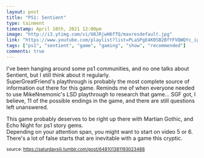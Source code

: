 ```yaml
---
layout: post
title: "PS1: Sentient"
type: tainment
timestamp: April 10th, 2021 12:00pm
image: "http://i3.ytimg.com/vi/U8JRjwH6fTQ/maxresdefault.jpg"
link: "https://www.youtube.com/playlist?list=PLaSPgE4K0SB2BfYFVQWQYc_igiW4H2h-N"
tags: ["ps1", "sentient", "game", "gaming", "show", "recommended"]
comments: true
---
```

I've been hanging around some ps1 communities, and no one talks about Sentient, but I still think about it regularly.  
SuperGreatFriend's playthrough is probably the most complete source of information out there for this game.  Reminds me of when everyone needed to use MikeNnemonic's LSD playthrough to research that game...  SGF got, I believe, 11 of the possible endings in the game, and there are still questions left unanswered.  

This game probably deserves to be right up there with Martian Gothic, and Echo Night for ps1 story gems.  
Depending on your attention span, you might want to start on video 5 or 6.  There's a lot of false starts that are inevitable with a game this cryptic.
  
<small>source: https://saturdayxiii.tumblr.com/post/648101381193023488</small>
